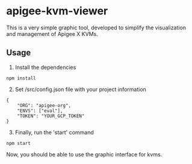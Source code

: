 # apigee-kvm-viewer

This is a very simple graphic tool, developed to simplify the visualization and management of Apigee X KVMs.

## Usage
1. Install the dependencies
```
npm install
```
2. Set /src/config.json file with your project information
```
{
    "ORG": "apigee-org",
    "ENVS": ["eval"],
    "TOKEN": "YOUR_GCP_TOKEN"
}
```
3. Finally, run the 'start' command
```
npm start 
```
Now, you should be able to use the graphic interface for kvms.
